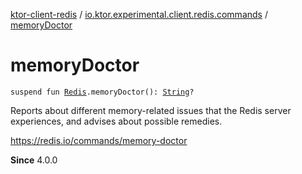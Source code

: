 [ktor-client-redis](../index.md) / [io.ktor.experimental.client.redis.commands](index.md) / [memoryDoctor](./memory-doctor.md)

# memoryDoctor

`suspend fun `[`Redis`](../io.ktor.experimental.client.redis/-redis/index.md)`.memoryDoctor(): `[`String`](https://kotlinlang.org/api/latest/jvm/stdlib/kotlin/-string/index.html)`?`

Reports about different memory-related issues that the Redis server experiences,
and advises about possible remedies.

https://redis.io/commands/memory-doctor

**Since**
4.0.0

